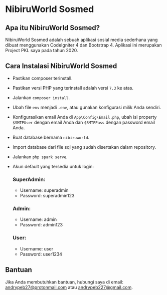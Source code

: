 # NibiruWorld Sosmed 

## Apa itu NibiruWorld Sosmed?
NibiruWorld Sosmed adalah sebuah aplikasi sosial media sederhana yang dibuat menggunakan CodeIgniter 4 dan Bootstrap 4. Aplikasi ini merupakan Project PKL saya pada tahun 2020.

## Cara Instalasi NibiruWorld Sosmed
- Pastikan composer terinstall.
- Pastikan versi PHP yang terinstall adalah versi `7.3` ke atas.
- Jalankan `composer install`.
- Ubah file `env` menjadi `.env`, atau gunakan konfigurasi milik Anda sendiri.
- Konfigurasikan email Anda di `App\Config\Email.php`, ubah isi property `$SMTPUser` dengan email Anda dan `$SMTPPass` dengan password email Anda.
- Buat database bernama `nibiruworld`.
- Import database dari file sql yang sudah disertakan dalam repository.
- Jalankan `php spark serve`.
- Akun default yang tersedia untuk login:

  ### SuperAdmin:
  - Username: superadmin
  - Password: superadmin123
  
  ### Admin:
  - Username: admin
  - Password: admin123

  ### User:
  - Username: user
  - Password: user1234

## Bantuan
Jika Anda membutuhkan bantuan, hubungi saya di email: andrypeb27@protonmail.com atau andrypeb227@gmail.com.
